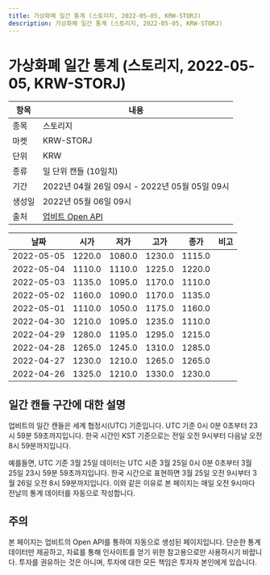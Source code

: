 ```yaml
---
title: 가상화폐 일간 통계 (스토리지, 2022-05-05, KRW-STORJ)
description: 가상화폐 일간 통계 (스토리지, 2022-05-05, KRW-STORJ)
---
```



가상화폐 일간 통계 (스토리지, 2022-05-05, KRW-STORJ)
===

|항목|내용|
|--|--|
|종목|스토리지|
|마켓|KRW-STORJ|
|단위|KRW|
|종류|일 단위 캔들 (10일치)|
|기간|2022년 04월 26일 09시 - 2022년 05월 05일 09시|
|생성일|2022년 05월 06일 09시|
|출처|[업비트 Open API](https://docs.upbit.com)|


|날짜|시가|저가|고가|종가|비고|
|--|--|--|--|--|--|
|2022-05-05|1220.0|1080.0|1230.0|1115.0|    |
|2022-05-04|1110.0|1110.0|1225.0|1220.0|    |
|2022-05-03|1135.0|1095.0|1170.0|1110.0|    |
|2022-05-02|1160.0|1090.0|1170.0|1135.0|    |
|2022-05-01|1110.0|1050.0|1175.0|1160.0|    |
|2022-04-30|1210.0|1095.0|1235.0|1110.0|    |
|2022-04-29|1280.0|1195.0|1295.0|1215.0|    |
|2022-04-28|1265.0|1245.0|1310.0|1285.0|    |
|2022-04-27|1230.0|1210.0|1265.0|1265.0|    |
|2022-04-26|1325.0|1210.0|1330.0|1230.0|    |


일간 캔들 구간에 대한 설명
---


업비트의 일간 캔들은 세계 협정시(UTC) 기준입니다. 
UTC 기준 0시 0분 0초부터 23시 59분 59초까지입니다. 
한국 시간인 KST 기준으로는 전일 오전 9시부터 다음날 오전 8시 59분까지입니다. 


예를들면, UTC 기준 3월 25일 데이터는 UTC 시준 3월 25일 0시 0분 0초부터 3월 25일 23시 59분 59초까지입니다. 
한국 시간으로 표현하면 3월 25일 오전 9시부터 3월 26일 오전 8시 59분까지입니다. 
이와 같은 이유로 본 페이지는 매일 오전 9시마다 전날의 통계 데이터를 자동으로 작성합니다. 


주의
---


본 페이지는 업비트의 Open API를 통하여 자동으로 생성된 페이지입니다. 
단순한 통계 데이터만 제공하고, 자료를 통해 인사이트를 얻기 위한 참고용으로만 사용하시기 바랍니다. 
투자를 권유하는 것은 아니며, 투자에 대한 모든 책임은 투자자 본인에게 있습니다. 

